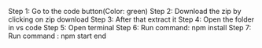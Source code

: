 Step 1: Go to the code button(Color: green)
Step 2: Download the zip by clicking on zip download
Step 3: After that extract it
Step 4: Open the folder in vs code
Step 5: Open terminal
Step 6: Run command: npm install
Step 7: Run command : npm start
end
